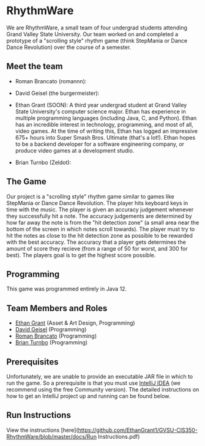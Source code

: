 # RhythmWare

We are RhythmWare, a small team of four undergrad students attending Grand Valley State University. Our team worked on and completed a prototype of a "scrolling style" rhythm game (think StepMania or Dance Dance Revolution) over the course of a semester.

## Meet the team

* Roman Brancato (romannn): 

* David Geisel (the burgermeister):

* Ethan Grant (SOON): A third year undergrad student at Grand Valley State University's computer science major. Ethan has experience in multiple programming languages (including Java, C, and Python). Ethan has an incredible interest in technology, programming, and most of all, video games. At the time of writing this, Ethan has logged an impressive 675+ hours into Super Smash Bros. Ultimate (that's a lot!). Ethan hopes to be a backend developer for a software engineering company, or produce video games at a development studio. 

* Brian Turnbo (Zeldot):

## The Game

Our project is a "scrolling style" rhythm game similar to games like StepMania or Dance Dance Revolution. The player hits keyboard keys in time with the music. The player is given an accuracy judgement whenever they successfully hit a note. The accuracy judgements are determined by how far away the note is from the "hit detection zone" (a small area near the bottom of the screen in which notes scroll towards). The player must try to hit the notes as close to the hit detection zone as possible to be rewarded with the best accuracy. The accuracy that a player gets determines the amount of score they recieve (from a range of 50 for worst, and 300 for best). The players goal is to get the highest score possible.


## Programming

This game was programmed entirely in Java 12.


## Team Members and Roles

* [Ethan Grant](https://github.com/EthanGrant1/CIS350-HW2-Grant/tree/main) (Asset & Art Design, Programming)
* [David Geisel](https://github.com/geiseld/CIS350-HW2-Geisel/tree/main) (Programming)
* [Roman Brancato](https://github.com/romanbrancato/-CIS350-HW2-Brancato) (Programming)
* [Brian Turnbo](https://github.com/BrianVT8/CIS350-HW2-Turnbo) (Programming)

## Prerequisites

Unfortunately, we are unable to provide an executable JAR file in which to run the game. So a prerequisite is that you must use [IntelliJ IDEA](https://www.jetbrains.com/idea/download) (we recommend using the free Community version). The detailed instructions on how to get an IntelliJ project up and running can be found below.

## Run Instructions

View the instructions [here](https://github.com/EthanGrant1/GVSU-CIS350-RhythmWare/blob/master/docs/Run Instructions.pdf)
